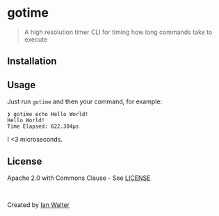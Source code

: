# gotime
> A high resolution timer CLI for timing how long commands take to execute

## Installation


## Usage

Just run `gotime` and then your command, for example:

```console
❯ gotime echo Hello World!
Hello World!
Time Elapsed: 622.304µs
```

I <3 microseconds.

## License

Apache 2.0 with Commons Clause - See [LICENSE][licenseUrl]

&nbsp;

Created by [Ian Walter](https://iankwalter.com)

[licenseUrl]: https://github.com/ianwalter/gotime/blob/master/LICENSE
